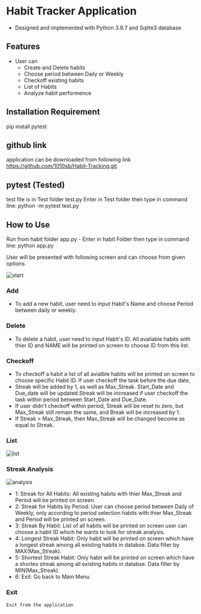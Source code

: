 # Habit Tracker Application

- Designed and implemented with Python 3.9.7 and Sqlite3 database



## Features
- User can 
	- Create and Delete habits
	- Choose period between Daily or Weekly
	- Checkoff existing habits
	- List of Habits
	- Analyze habit performence


## Installation Requirement

pip install pytest

## github link
application can be downloaded from following link
https://github.com/1010sb/Habit-Tracking.git



## pytest (Tested)
test file is in Test folder test.py
Enter in Test folder then type in command line: python -m pytest test.py



## How to Use 

Run from habit folder app.py 
	- Enter in habit Folder then type in command line: python app.py
        
User will be presented with following screen and can choose from given options.

![start](https://user-images.githubusercontent.com/96765388/199236524-db41d040-58aa-401e-afe1-e1144943c55c.png)


 

### Add
- To add a new habit, user need to input Habit's Name and choose Period between daily or weekly.

### Delete
- To delete a habit, user need to input Habit's ID. All available habits with thier ID and NAME will be printed on screen to choose ID from this list.
	
### Checkoff
- To checkoff a habit a list of all avialble habits will be printed on screen to choose specific Habit ID. If user checkoff the task before the due date, 
- Streak will be added by 1, as well as Max_Streak. Start_Date and Due_date will be updated.Streak will be increased if user checkoff the task within period 	   between Start_Date and Due_Date.
- If user didn't checkoff within period, Streak will be reset to zero, but Max_Streak still remain the same, and Break will be increased by 1.
- If Streak > Max_Streak, then Max_Streak will be changed become as equal to Streak.
### List
![list](https://user-images.githubusercontent.com/96765388/199237343-7ec486a8-b121-4c7e-97fb-55f23e3ddfe0.png)



### Streak Analysis
![analysis](https://user-images.githubusercontent.com/96765388/199237711-d399cf1a-af40-4d50-890c-e6a12b05243e.png)

- 1: Streak for All Habits: All existing habits with thier Max_Streak and Period will be printed on screen.
- 2: Streak for Habits by Period: User can choose period between Daily of Weekly, only according to period selection habits with thier Max_Streak and Period will be printed on screen.
- 3: Streak By Habit: List of all habits will be printed on screen user can choose a habit ID which he wants to look for streak analysis.
- 4: Longest Streak Habit: Only habit will be printed on screen which have a longest streak among all existing habits in databse. Data filter by MAX(Max_Streak).
- 5: Shortest Streak Habit: Only habit will be printed on screen which have a shortes streak among all existing habits in databse. Data filter by MIN(Max_Streak).
- 6: Exit: Go back to Main Menu


### Exit
	Exit from the application		








